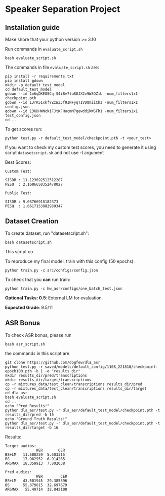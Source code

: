 # Speaker Separation Project 

## Installation guide

Make shore that your python version >= 3.10

Run commands in `evaluate_script.sh`
```shell 
bash evaluate_script.sh
```
The commands in file `evaluate_script.sh` are: 
```shell
pip install -r requirements.txt
pip install gdown
mkdir -p default_test_model
cd default_test_model
gdown --id 1m6qDKEOSCq-S4i8v7tuS8JX2v9WSQZiU -num_filters1x1 checkpoint.pth
gdown --id 1JrK51xkfYZzWZJf9INFyqTIVDQmiiChJ -num_filters1x1 config.json
gdown --id 13UDHWNckiFJtKFHucmM7gewddikWSFh1 -num_filters1x1 test_config.json
cd ..
```
To get scores run: 
```shell
python test.py -r default_test_model/checkpoint.pth -t <your_test>
```
If you want to check my custom test scores, you need to generate it using script `datasetscript.sh` and not use -t argument

Best Scores: 

```angular2html
Custom Test: 

SISDR : 11.123692512512207
PESQ  : 2.1606650352478027

Public Test:

SISDR : 9.03766918182373
PESQ  : 1.6617153882980347
```

## Dataset Creation
To create dataset, run "datasetscript.sh": 
```shell
bash datasetscript.sh
```
This script co

To reproduce my final model, train with this config (50 epochs): 
```shell
python train.py -c src/configs/config.json
```

To check that you __can__ run train: 
```shell
python train.py -c hw_asr/configs/one_batch_test.json
```

**Optional Tasks: 0.5**: External LM for evaluation. 

**Expected Grade**: 9.5/11

## ASR Bonus

To check ASR bonus, please run 
```shell
bash asr_script.sh
```

the commands in this script are: 
```shell
git clone https://github.com/dogfew/dla_asr
python test.py -r saved/models/default_config/1108_221810/checkpoint-epoch100.pth -b 1 -o "results_dir"
mkdir results_dir/pred/transcriptions
mkdir results_dir/target/transcriptions
cp -r mixtures_data/test_clean/transcriptions results_dir/pred
cp -r mixtures_data/test_clean/transcriptions results_dir/target
cd dla_asr
bash evaluate_script.sh
cd ..
echo "Pred Results!"
python dla_asr/test.py -r dla_asr/default_test_model/checkpoint.pth -t results_dir/pred -b 16
echo "Ground Truth Results!"
python dla_asr/test.py -r dla_asr/default_test_model/checkpoint.pth -t results_dir/target -b 16
```

Results: 
```
Target audios:
              WER       CER
BS+LM   11.500259  5.603315
BS      17.982952  6.914265
ARGMAX  18.359913  7.002038

Pred audios:
              WER        CER
BS+LM   43.501945  29.385396
BS      55.379015  32.697679
ARGMAX   55.49714  32.842108
```